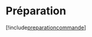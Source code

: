 # Préparation

[!include[preparationcommande](preparation.preparationcommande.autogen.md)]

















































